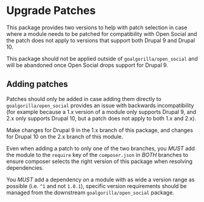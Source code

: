# Upgrade Patches

This package provides two versions to help with patch selection in case where a module needs to 
be patched for compatibility with Open Social and the patch does not apply to versions that 
support both Drupal 9 and Drupal 10.

This package should not be applied outside of `goalgorilla/open_social` and will be abandoned 
once Open Social drops support for Drupal 9.

## Adding patches
Patches should only be added in case adding them directly to `goalgorilla/open_social` provides 
an issue with backwards incompatibility (for example because a 1.x version of a module only 
supports Drupal 9, and 2.x only supports Drupal 10, but a patch does not apply to both 1.x and 2.x).

Make changes for Drupal 9 in the 1.x branch of this package, and changes for Drupal 10 on the 2.x 
branch of this module.

Even when adding a patch to only one of the two branches, you _MUST_ add the module to the 
`require` key of the `composer.json` in _BOTH_ branches to ensure composer selects the right 
version of this package when resolving dependencies.

You _MUST_ add a dependency on a module with as wide a version range as possible (i.e. `^1` and 
not `1.0.1`), specific version requirements should be managed from the downstream 
`goalgorilla/open_social` package.
